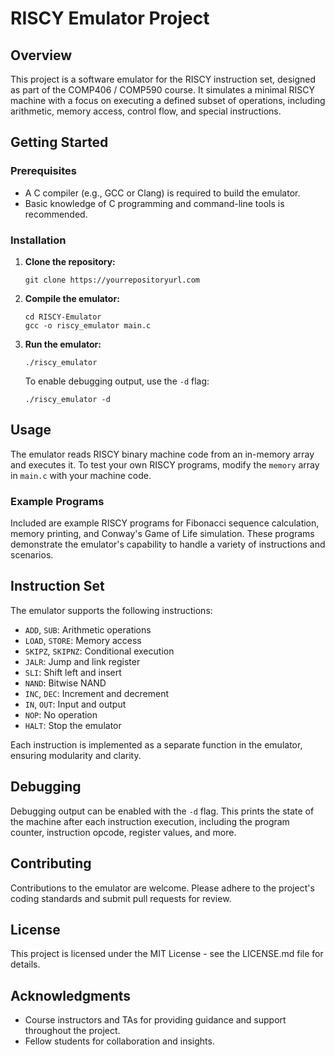 # RISCY Emulator Project

## Overview

This project is a software emulator for the RISCY instruction set, designed as part of the COMP406 / COMP590 course. It simulates a minimal RISCY machine with a focus on executing a defined subset of operations, including arithmetic, memory access, control flow, and special instructions.

## Getting Started

### Prerequisites

- A C compiler (e.g., GCC or Clang) is required to build the emulator.
- Basic knowledge of C programming and command-line tools is recommended.

### Installation

1. **Clone the repository:**
   ```
   git clone https://yourrepositoryurl.com
   ```
   
2. **Compile the emulator:**
   ```
   cd RISCY-Emulator
   gcc -o riscy_emulator main.c
   ```

3. **Run the emulator:**
   ```
   ./riscy_emulator
   ```

   To enable debugging output, use the `-d` flag:
   ```
   ./riscy_emulator -d
   ```

## Usage

The emulator reads RISCY binary machine code from an in-memory array and executes it. To test your own RISCY programs, modify the `memory` array in `main.c` with your machine code.

### Example Programs

Included are example RISCY programs for Fibonacci sequence calculation, memory printing, and Conway's Game of Life simulation. These programs demonstrate the emulator's capability to handle a variety of instructions and scenarios.

## Instruction Set

The emulator supports the following instructions:

- `ADD`, `SUB`: Arithmetic operations
- `LOAD`, `STORE`: Memory access
- `SKIPZ`, `SKIPNZ`: Conditional execution
- `JALR`: Jump and link register
- `SLI`: Shift left and insert
- `NAND`: Bitwise NAND
- `INC`, `DEC`: Increment and decrement
- `IN`, `OUT`: Input and output
- `NOP`: No operation
- `HALT`: Stop the emulator

Each instruction is implemented as a separate function in the emulator, ensuring modularity and clarity.

## Debugging

Debugging output can be enabled with the `-d` flag. This prints the state of the machine after each instruction execution, including the program counter, instruction opcode, register values, and more.

## Contributing

Contributions to the emulator are welcome. Please adhere to the project's coding standards and submit pull requests for review.

## License

This project is licensed under the MIT License - see the LICENSE.md file for details.

## Acknowledgments

- Course instructors and TAs for providing guidance and support throughout the project.
- Fellow students for collaboration and insights.

